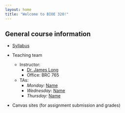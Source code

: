 ```yaml
---
layout: home
title: "Welcome to BIOE 320!"
---
```


## General course information
- [Syllabus](general_course_materials/syllabus.pdf)
- Teaching team
	- Instructor:
		- [Dr. James Long](mailto:james.long@rice.edu)
		- Office: BRC 765
	- TAs:
		- *Monday:* [Name](mailto:email@rice.edu)
		- *Wednesday:* [Name](mailto:email@rice.edu)
		- *Thursday:* [Name](mailto:email@rice.edu)
		
- Canvas sites (for assignment submission and grades)